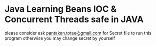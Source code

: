 # Java Learning Beans IOC & Concurrent Threads safe in JAVA
please consider ask pantakan.totae@gmail.com for Secret file to run this program otherwise you may change secret by yourself
